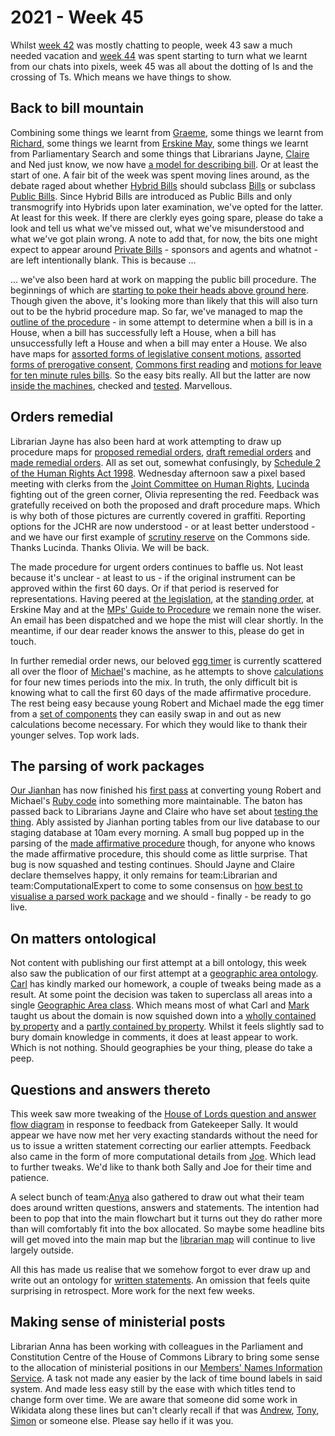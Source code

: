 # 2021 - Week 45

Whilst [week 42](https://ukparliament.github.io/ontologies/meta/weeknotes/2021/42/) was mostly chatting to people, week 43 saw a much needed vacation and [week 44](https://ukparliament.github.io/ontologies/meta/weeknotes/2021/44/) was spent starting to turn what we learnt from our chats into pixels, week 45 was all about the dotting of Is and the crossing of Ts. Which means we have things to show.

## Back to bill mountain

Combining some things we learnt from [Graeme](https://twitter.com/woodstockjag), some things we learnt from [Richard](https://twitter.com/Richard24235966), some things we learnt from [Erskine May](https://erskinemay.parliament.uk/), some things we learnt from Parliamentary Search and some things that Librarians Jayne, [Claire](https://twitter.com/tinysprite) and Ned just know, we now have [a model for describing bill](https://ukparliament.github.io/ontologies/bill/bill-ontology.html). Or at least the start of one. A fair bit of the week was spent moving lines around, as the debate raged about whether [Hybrid Bills](https://ukparliament.github.io/ontologies/bill/bill-ontology.html#d4e121) should subclass [Bills](https://ukparliament.github.io/ontologies/bill/bill-ontology.html#d4e97) or subclass [Public Bills](https://ukparliament.github.io/ontologies/bill/bill-ontology.html#d4e108). Since Hybrid Bills are introduced as Public Bills and only transmogrify into Hybrids upon later examination, we've opted for the latter. At least for this week. If there are clerkly eyes going spare, please do take a look and tell us what we've missed out, what we've misunderstood and what we've got plain wrong. A note to add that, for now, the bits one might expect to appear around [Private Bills](https://ukparliament.github.io/ontologies/bill/bill-ontology.html#d4e134) - sponsors and agents and whatnot - are left intentionally blank. This is because ...

... we've also been hard at work on mapping the public bill procedure. The beginnings of which are [starting to poke their heads above ground here](https://ukparliament.github.io/ontologies/procedure/maps/#primary-legislation-procedures). Though given the above, it's looking more than likely that this will also turn out to be the hybrid procedure map. So far, we've managed to map the [outline of the procedure](https://ukparliament.github.io/ontologies/procedure/maps/primary-legislation/public-bills/public-bills.pdf) - in some attempt to determine when a bill is in a House, when a bill has successfully left a House, when a bill has unsuccessfully left a House and when a bill may enter a House. We also have maps for [assorted forms of legislative consent motions](https://ukparliament.github.io/ontologies/procedure/maps/#legislative-consent-motions), [assorted forms of prerogative consent](https://ukparliament.github.io/ontologies/procedure/maps/#prerogative-consent), [Commons first reading](https://ukparliament.github.io/ontologies/procedure/maps/primary-legislation/components/commons/first-reading/first-reading.pdf) and [motions for leave for ten minute rules bills](https://ukparliament.github.io/ontologies/procedure/maps/primary-legislation/components/commons/ten-minute-rule/ten-minute-rule.pdf). So the easy bits really. All but the latter are now [inside the machines](https://ukparliament.github.io/ontologies/procedure/maps/primary-legislation/public-bills/public-bills.svg), checked and [tested](https://trello.com/c/eFzl9qmA/1-public-bill-basic-framework). Marvellous.

## Orders remedial

Librarian Jayne has also been hard at work attempting to draw up procedure maps for [proposed remedial orders](https://ukparliament.github.io/ontologies/procedure/maps/secondary-legislation/statutory-instruments/super-affirmative-procedures/remedial-orders/proposed-remedial-order/proposed-remedial-order.pdf), [draft remedial orders](https://ukparliament.github.io/ontologies/procedure/maps/secondary-legislation/statutory-instruments/super-affirmative-procedures/remedial-orders/draft-affirmative/draft-affirmative.pdf) and [made remedial orders](https://ukparliament.github.io/ontologies/procedure/maps/secondary-legislation/statutory-instruments/super-affirmative-procedures/remedial-orders/made-affirmative/made-affirmative.pdf). All as set out, somewhat confusingly, by [Schedule 2 of the Human Rights Act 1998](https://www.legislation.gov.uk/ukpga/1998/42/schedule/2). Wednesday afternoon saw a pixel based meeting with clerks from the [Joint Committee on Human Rights](https://committees.parliament.uk/committee/93/human-rights-joint-committee/), [Lucinda](https://twitter.com/LucindaMaer) fighting out of the green corner, Olivia representing the red. Feedback was gratefully received on both the proposed and draft procedure maps. Which is why both of those pictures are currently covered in graffiti. Reporting options for the JCHR are now understood - or at least better understood - and we have our first example of [scrutiny reserve](https://ukparliament.github.io/ontologies/procedure/meta/queries/instrument-types/statutory-instruments/committees/#scrutiny-reserve-for-jcsi-suspended) on the Commons side. Thanks Lucinda. Thanks Olivia. We will be back.

The made procedure for urgent orders continues to baffle us. Not least because it's unclear - at least to us - if the original instrument can be approved within the first 60 days. Or if that period is reserved for representations. Having peered at [the legislation](https://www.legislation.gov.uk/ukpga/1998/42/schedule/2#schedule-2-paragraph-4), at the [standing order](https://api.parliament.uk/standing-orders/orders/256/permalink), at Erskine May and at the [MPs' Guide to Procedure](https://guidetoprocedure.parliament.uk/mps-guide-to-procedure) we remain none the wiser. An email has been dispatched and we hope the mist will clear shortly. In the meantime, if our dear reader knows the answer to this, please do get in touch.

In further remedial order news, our beloved [egg timer](https://parliament-calendar.herokuapp.com/) is currently scattered all over the floor of [Michael](https://twitter.com/fantasticlife)'s machine, as he attempts to shove [calculations](https://www.legislation.gov.uk/ukpga/1998/42/schedule/2#schedule-2-paragraph-6) for four new times periods into the mix. In truth, the only difficult bit is knowing what to call the first 60 days of the made affirmative procedure. The rest being easy because young Robert and Michael made the egg timer from a [set of components](https://parliament-calendar.herokuapp.com/meta/comments) they can easily swap in and out as new calculations become necessary. For which they would like to thank their younger selves. Top work lads.

## The parsing of work packages

[Our Jianhan](https://twitter.com/jianhanzhu) has now finished his [first pass](https://trello.com/c/kp6HApnc/120-recreate-ruby-code-in-editor) at converting young Robert and Michael's [Ruby code](https://api.parliament.uk/procedures/meta/comments) into something more maintainable. The baton has passed back to Librarians Jayne and Claire who have set about [testing the thing](https://trello.com/c/P1gnWCm9/38-testing-the-procedure-parsing-code). Ably assisted by Jianhan porting tables from our live database to our staging database at 10am every morning. A small bug popped up in the parsing of the [made affirmative procedure](https://ukparliament.github.io/ontologies/procedure/maps/secondary-legislation/statutory-instruments/affirmative-procedures/made/made-affirmative.pdf) though, for anyone who knows the made affirmative procedure, this should come as little surprise. That bug is now squashed and testing continues. Should Jayne and Claire declare themselves happy, it only remains for team:Librarian and team:ComputationalExpert to come to some consensus on [how best to visualise a parsed work package](https://trello.com/c/CSr8KMvp/10-rewrite-work-package-visualisation) and we should - finally - be ready to go live.

## On matters ontological

Not content with publishing our first attempt at a bill ontology, this week also saw the publication of our first attempt at a [geographic area ontology](https://ukparliament.github.io/ontologies/geographic-area/geographic-area-ontology.html). [Carl](https://twitter.com/carlbaker) has kindly marked our homework, a couple of tweaks being made as a result. At some point the decision was taken to superclass all areas into a single [Geographic Area class](https://ukparliament.github.io/ontologies/geographic-area/geographic-area-ontology.html#d4e79). Which means most of what Carl and [Mark](https://twitter.com/MarkSandford3) taught us about the domain is now squished down into a [wholly contained by property](https://ukparliament.github.io/ontologies/geographic-area/geographic-area-ontology.html#d4e205) and a [partly contained by property](https://ukparliament.github.io/ontologies/geographic-area/geographic-area-ontology.html#d4e220). Whilst it feels slightly sad to bury domain knowledge in comments, it does at least appear to work. Which is not nothing. Should geographies be your thing, please do take a peep.

## Questions and answers thereto

This week saw more tweaking of the [House of Lords question and answer flow diagram](https://github.com/ukparliament/ontologies/blob/master/question-and-answer/workflows/lords/flow.pdf) in response to feedback from Gatekeeper Sally. It would appear we have now met her very exacting standards without the need for us to issue a written statement correcting our earlier attempts. Feedback also came in the form of more computational details from [Joe](https://twitter.com/joe_parl_ds). Which lead to further tweaks. We'd like to thank both Sally and Joe for their time and patience.

A select bunch of team:[Anya](https://twitter.com/bitten_) also gathered to draw out what their team does around written questions, answers and statements. The intention had been to pop that into the main flowchart but it turns out they do rather more than will comfortably fit into the box allocated. So maybe some headline bits will get moved into the main map but the [librarian map](https://github.com/ukparliament/ontologies/blob/master/question-and-answer/workflows/lords/idms.pdf) will continue to live largely outside.

All this has made us realise that we somehow forgot to ever draw up and write out an ontology for [written statements](https://www.parliament.uk/about/how/business/written-statements/). An omission that feels quite surprising in retrospect. More work for the next few weeks.

## Making sense of ministerial posts

Librarian Anna has been working with colleagues in the Parliament and Constitution Centre of the House of Commons Library to bring some sense to the allocation of ministerial positions in our [Members' Names Information Service](https://data.parliament.uk/membersdataplatform/default.aspx). A task not made any easier by the lack of time bound labels in said system. And made less easy still by the ease with which titles tend to change form over time. We are aware that someone did some work in Wikidata along these lines but can't clearly recall if that was [Andrew](https://twitter.com/generalising), [Tony](https://twitter.com/tmtm), [Simon](https://twitter.com/Tagishsimon) or someone else. Please say hello if it was you.